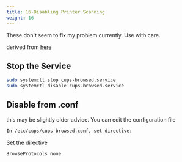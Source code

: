 ```yaml
---
title: 16-Disabling Printer Scanning
weight: 16
---
```


<div class="alert alert-primary">
These don't seem to fix my problem currently.  Use with care.
</div>

derived from [here](https://askubuntu.com/questions/345083/how-do-i-disable-automatic-remote-printer-installation)

## Stop the Service

```bash
sudo systemctl stop cups-browsed.service 
sudo systemctl disable cups-browsed.service 
```

## Disable from .conf

this may be slightly older advice. You can edit the configuration file

```bash
In /etc/cups/cups-browsed.conf, set directive:
```

Set the directive

```
BrowseProtocols none
```
